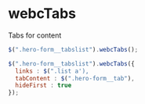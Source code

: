 # webcTabs
Tabs for content
```js
$(".hero-form__tabslist").webcTabs();
```

```js
$(".hero-form__tabslist").webcTabs({
  links : $(".list a'),
  tabContent : $(".hero-form__tab"),
  hideFirst : true
});
```
